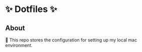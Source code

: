# ✨ Dotfiles ✨

## About

🔧 This repo stores the configuration for setting up my local mac environment.
